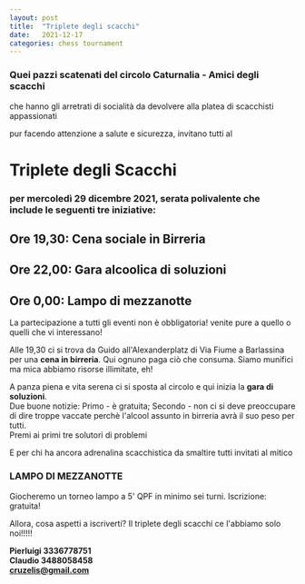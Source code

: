 ```yaml
---
layout: post
title:  "Triplete degli scacchi"
date:   2021-12-17
categories: chess tournament
---
```

  
### Quei pazzi scatenati del circolo Caturnalia - Amici degli scacchi  

che hanno gli arretrati di socialità da devolvere alla platea di scacchisti appassionati  

pur facendo attenzione a salute e sicurezza, invitano tutti al  

# Triplete degli Scacchi

### per mercoledì 29 dicembre 2021, serata polivalente che include le seguenti tre iniziative:

## Ore 19,30: Cena sociale in Birreria

## Ore 22,00: Gara alcoolica di soluzioni

## Ore 0,00: Lampo di mezzanotte

La partecipazione a tutti gli eventi non è obbligatoria! venite pure a quello o quelli che vi interessano!  

Alle 19,30 ci si trova da Guido all'Alexanderplatz di Via Fiume a Barlassina per una **cena in birreria**. Qui ognuno paga ciò che consuma. Siamo munifici ma mica abbiamo risorse illimitate, eh!  

A panza piena e vita serena ci si sposta al circolo e qui inizia la **gara di soluzioni**.  
Due buone notizie: Primo - è gratuita; Secondo - non ci si deve preoccupare di dire troppe vaccate perchè l'alcool assunto in birreria avrà il suo peso per tutti.  
Premi ai primi tre solutori di problemi  

E per chi ha ancora adrenalina scacchistica da smaltire tutti invitati al mitico  

### LAMPO DI MEZZANOTTE

Giocheremo un torneo lampo a 5' QPF in minimo sei turni. Iscrizione: gratuita!  

Allora, cosa aspetti a iscriverti? Il triplete degli scacchi ce l'abbiamo solo noi!!!!!  

**Pierluigi 3336778751  
Claudio 3488058458  
cruzelis@gmail.com**